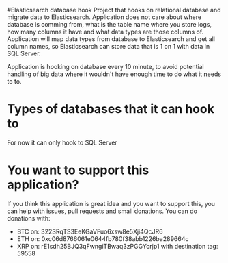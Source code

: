 #Elasticsearch database hook
Project that hooks on relational database and migrate data to Elasticsearch.
Application does not care about where database is comming from, what is the table name where you store logs, how many columns it have
and what data types are those columns of. Application will map data types from database to Elasticsearch and get all column names,
so Elasticsearch can store data that is 1 on 1 with data in SQL Server.

Application is hooking on database every 10 minute, to avoid potential handling of big data where it wouldn't have enough time to
do what it needs to to.

# Types of databases that it can hook to
For now it can only hook to SQL Server

# You want to support this application?
If you think this application is great idea and you want to support this, you can help with issues, pull requests and small donations.
You can do donations with:
  - BTC on: 322SRqTS3EeKGaVFuo6xsw8e5Xji4QcJR6
  - ETH on: 0xc06d8766061e0644fb780f38abb1226ba289664c
  - XRP on: rE1sdh25BJQ3qFwngiTBwaq3zPGGYcrjp1 with destination tag: 59558
